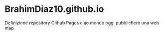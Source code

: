 # BrahimDiaz10.github.io
Definizione repository Github Pages
ciao mondo oggi pubblicherò una web map
